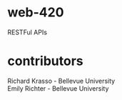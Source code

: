# web-420
RESTFul APIs

# contributors
Richard Krasso - Bellevue University  
Emily Richter - Bellevue University
